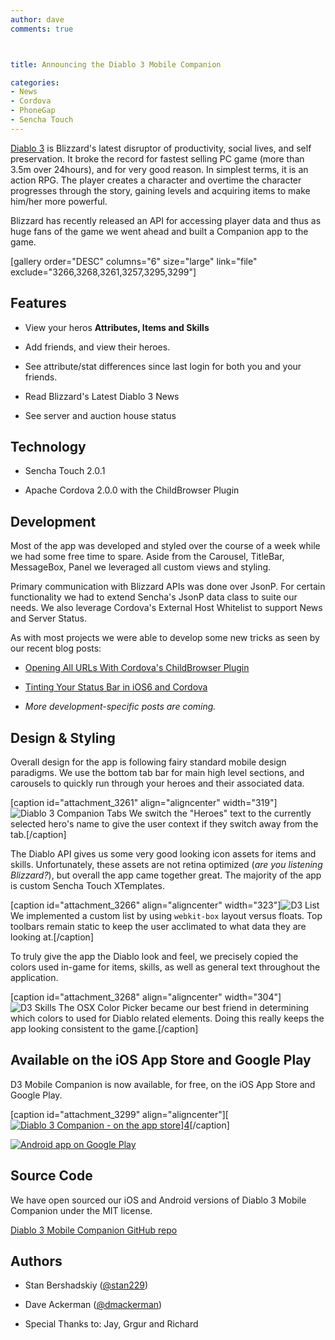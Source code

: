 ```yaml
---
author: dave
comments: true



title: Announcing the Diablo 3 Mobile Companion

categories:
- News
- Cordova
- PhoneGap
- Sencha Touch
---
```


[Diablo 3](http://www.diablo3.com) is Blizzard's latest disruptor of productivity, social lives, and self preservation. It broke the record for fastest selling PC game (more than 3.5m over 24hours), and for very good reason. In simplest terms, it is an action RPG. The player creates a character and overtime the character progresses through the story, gaining levels and acquiring items to make him/her more powerful.





Blizzard has recently released an API for accessing player data and thus as huge fans of the game we went ahead and built a Companion app to the game.





[gallery order="DESC" columns="6" size="large" link="file" exclude="3266,3268,3261,3257,3295,3299"]





## Features







  * View your heros **Attributes, Items and Skills**


  * Add friends, and view their heroes.


  * See attribute/stat differences since last login for both you and your friends.


  * Read Blizzard's Latest Diablo 3 News


  * See server and auction house status





## Technology







  * Sencha Touch 2.0.1


  * Apache Cordova 2.0.0 with the ChildBrowser Plugin





## Development





Most of the app was developed and styled over the course of a week while we had some free time to spare. Aside from the Carousel, TitleBar, MessageBox, Panel we leveraged all custom views and styling.





Primary communication with Blizzard APIs was done over JsonP. For certain functionality we had to extend Sencha's JsonP data class to suite our needs. We also leverage Cordova's External Host Whitelist to support News and Server Status.





As with most projects we were able to develop some new tricks as seen by our recent blog posts:







  * [Opening All URLs With Cordova's ChildBrowser Plugin](http://moduscreate.com/opening-all-urls-with-phonegaps-childbrowser-plugin/)


  * [Tinting Your Status Bar in iOS6 and Cordova](http://moduscreate.com/tinting-your-status-bar-in-ios6-and-phonegap/)


  * _More development-specific posts are coming._





## Design & Styling





Overall design for the app is following fairy standard mobile design paradigms. We use the bottom tab bar for main high level sections, and carousels to quickly run through your heroes and their associated data.





[caption id="attachment_3261" align="aligncenter" width="319"]![Diablo 3 Companion Tabs](http://moduscreate.com/wp-content/uploads/2012/09/tabs2.png) We switch the "Heroes" text to the currently selected hero's name to give the user context if they switch away from the tab.[/caption]





The Diablo API gives us some very good looking icon assets for items and skills. Unfortunately, these assets are not retina optimized (_are you listening Blizzard?_), but overall the app came together great. The majority of the app is custom Sencha Touch XTemplates.





[caption id="attachment_3266" align="aligncenter" width="323"]![D3 List](http://moduscreate.com/wp-content/uploads/2012/09/list2.png) We implemented a custom list by using `webkit-box` layout versus floats. Top toolbars remain static to keep the user acclimated to what data they are looking at.[/caption]





To truly give the app the Diablo look and feel, we precisely copied the colors used in-game for items, skills, as well as general text throughout the application.





[caption id="attachment_3268" align="aligncenter" width="304"]![D3 Skills](http://moduscreate.com/wp-content/uploads/2012/09/skills2.png) The OSX Color Picker became our best friend in determining which colors to used for Diablo related elements. Doing this really keeps the app looking consistent to the game.[/caption]





## Available on the iOS App Store and Google Play





D3 Mobile Companion is now available, for free, on the iOS App Store and Google Play.





[caption id="attachment_3299" align="aligncenter"][[![Diablo 3 Companion - on the app store](http://moduscreate.com/wp-content/uploads/2012/09/app-store2.png)](http://itunes.apple.com/us/app/diablo-3-mobile-companion/id565829323?ls=1&mt=8)][4](http://moduscreate.com/opening-all-urls-with-phonegaps-childbrowser-plugin/)[/caption]






  [ ![Android app on Google Play](http://developer.android.com/images/brand/en_app_rgb_wo_60.png) ](http://play.google.com/store/apps/details?id=com.moduscreate.d3mobile)






## Source Code





We have open sourced our iOS and Android versions of Diablo 3 Mobile Companion under the MIT license.





[Diablo 3 Mobile Companion GitHub repo](https://github.com/ModusCreateOrg/d3-mobile-companion)





## Authors







  * Stan Bershadskiy ([@stan229](http://twitter.com/stan229))


  * Dave Ackerman ([@dmackerman](http://twitter.com/dmackerman))


  * Special Thanks to: Jay, Grgur and Richard



